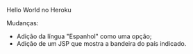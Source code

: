 Hello World no Heroku

Mudanças:
- Adição da língua "Espanhol" como uma opção;
- Adição de um JSP que mostra a bandeira do país indicado.
